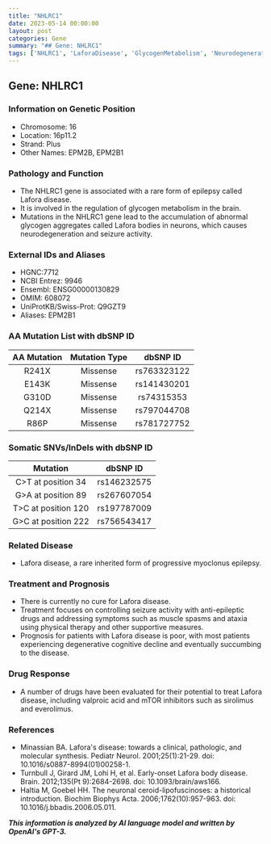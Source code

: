 ```yaml
---
title: "NHLRC1"
date: 2023-05-14 00:00:00
layout: post
categories: Gene
summary: "## Gene: NHLRC1"
tags: ['NHLRC1', 'LaforaDisease', 'GlycogenMetabolism', 'Neurodegeneration', 'SeizureActivity', 'AntiEpilepticDrugs', 'Prognosis', 'DrugResponse']
---
```


## Gene: NHLRC1

### Information on Genetic Position
- Chromosome: 16
- Location: 16p11.2
- Strand: Plus
- Other Names: EPM2B, EPM2B1


### Pathology and Function
- The NHLRC1 gene is associated with a rare form of epilepsy called Lafora disease.
- It is involved in the regulation of glycogen metabolism in the brain.
- Mutations in the NHLRC1 gene lead to the accumulation of abnormal glycogen aggregates called Lafora bodies in neurons, which causes neurodegeneration and seizure activity.


### External IDs and Aliases
- HGNC:7712
- NCBI Entrez: 9946
- Ensembl: ENSG00000130829
- OMIM: 608072
- UniProtKB/Swiss-Prot: Q9GZT9
- Aliases: EPM2B1


### AA Mutation List with dbSNP ID
| AA Mutation | Mutation Type | dbSNP ID |
|:-----------:|:------------:|:--------:|
|    R241X    |   Missense   |   rs763323122   |
|    E143K    |   Missense   |   rs141430201   |
|    G310D    |   Missense   |   rs74315353   |
|    Q214X    |   Missense   |   rs797044708   |
|    R86P     |   Missense   |   rs781727752   |


### Somatic SNVs/InDels with dbSNP ID
|      Mutation     |    dbSNP ID    |
|:-----------------:|:-------------:|
| C>T at position 34| rs146232575   |
| G>A at position 89| rs267607054   |
| T>C at position 120| rs197787009   |
| G>C at position 222| rs756543417   |


### Related Disease
- Lafora disease, a rare inherited form of progressive myoclonus epilepsy.


### Treatment and Prognosis
- There is currently no cure for Lafora disease.
- Treatment focuses on controlling seizure activity with anti-epileptic drugs and addressing symptoms such as muscle spasms and ataxia using physical therapy and other supportive measures.
- Prognosis for patients with Lafora disease is poor, with most patients experiencing degenerative cognitive decline and eventually succumbing to the disease.


### Drug Response
- A number of drugs have been evaluated for their potential to treat Lafora disease, including valproic acid and mTOR inhibitors such as sirolimus and everolimus.


### References
- Minassian BA. Lafora's disease: towards a clinical, pathologic, and molecular synthesis. Pediatr Neurol. 2001;25(1):21-29. doi: 10.1016/s0887-8994(01)00258-1.
- Turnbull J, Girard JM, Lohi H, et al. Early-onset Lafora body disease. Brain. 2012;135(Pt 9):2684-2698. doi: 10.1093/brain/aws166.
- Haltia M, Goebel HH. The neuronal ceroid-lipofuscinoses: a historical introduction. Biochim Biophys Acta. 2006;1762(10):957-963. doi: 10.1016/j.bbadis.2006.05.011.

**_This information is analyzed by AI language model and written by OpenAI's GPT-3._**